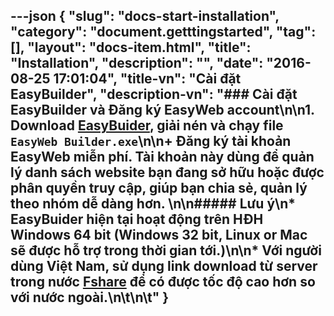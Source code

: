 ---json
{
    "slug": "docs-start-installation",
    "category": "document.getttingstarted",
    "tag": [],
    "layout": "docs-item.html",
    "title": "Installation",
    "description": "",
    "date": "2016-08-25 17:01:04",
    "title-vn": "Cài đặt EasyBuilder",
    "description-vn": "### Cài đặt EasyBuilder và Đăng ký EasyWeb account\n\n1. Download  [EasyBuider](https://www.fshare.vn/file/8S2LIK15EAYN), giải nén và chạy file ```EasyWeb Builder.exe```\n\n+ Đăng ký tài khoản EasyWeb miễn phí. Tài khoản này dùng để quản lý danh sách website bạn đang sở hữu hoặc được phân quyền truy cập,  giúp bạn chia sẻ, quản lý theo nhóm dễ dàng hơn. \n\n##### Lưu ý\n* EasyBuider hiện tại hoạt động trên HĐH Windows 64 bit (Windows 32 bit, Linux or Mac sẽ được hỗ trợ trong thời gian tới.)\n\n* Với người dùng Việt Nam, sử dụng link download từ server trong nước [Fshare](https://www.fshare.vn/file/8S2LIK15EAYN)  để có được tốc độ cao hơn so với nước ngoài.\n\t\n\t"
}
---

